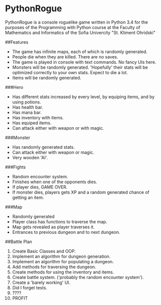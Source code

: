 # PythonRogue
PythonRogue is a console roguelike game written in Python 3.4 for the purposes of the Programming with Python course at the Faculty of Mathematics and Informatics of the Sofia Univercity "St. Kliment Ohridski"

##Features
* The game has infinite maps, each of which is randomly generated.
* People die when they are killed. There are no saves.
* The game is played in console with text commands. No fancy UIs here.
* Monsters will be randomly generated. 'Hopefully' their stats will be optimized correctly to your own stats. Expect to die a lot.
* Items will be randomly generated.


###Hero
* Has different stats increased by every level, by equiping items, and by using potions.
* Has health bar.
* Has mana bar.
* Has inventory with items.
* Has equiped items.
* Can attack either with weapon or with magic.

###Monster
* Has randomly generated stats.
* Can attack either with weapon or magic.
* Very wooden 'AI'.

###Fights
* Random encounter system.
* Finishes when one of the opponents dies.
* If player dies, GAME OVER.
* If monster dies, players gets XP and a random generated chance of getting an item.


###Map
* Randomly generated
* Player class has functions to traverse the map.
* Map gets revealed as player traverses it.
* Entrances to previous dungeon and to next dungeon.

##Battle Plan
1. Create Basic Classes and OOP.
2. Implement an algorithm for dungeon generation.
3. Implement an algorithm for populating a dungeon.
4. Add methods for traversing the dungeon.
5. Create methods for using the inventory and items.
6. Create battle system. ('probably the random encounter system').
7. Create a 'barely working' UI.
8. Did I forget tests.
9. ????
10. PROFIT